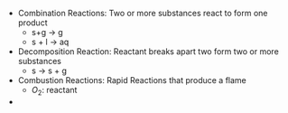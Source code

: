 - Combination Reactions: Two or more substances react to form one product
	- s+g -> g
	- s + l -> aq
- Decomposition Reaction: Reactant breaks apart two form two or more substances
	- s -> s + g
- Combustion Reactions: Rapid Reactions that produce a flame
	- $O_2$: reactant
- 